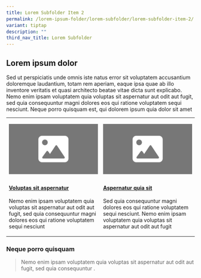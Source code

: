 ```yaml
---
title: Lorem Subfolder Item 2
permalink: /lorem-ipsum-folder/lorem-subfolder/lorem-subfolder-item-2/
variant: tiptap
description: ""
third_nav_title: Lorem Subfolder
---
```

<h2>Lorem ipsum dolor</h2>
<p>Sed ut perspiciatis unde omnis iste natus error sit voluptatem accusantium
doloremque laudantium, totam rem aperiam, eaque ipsa quae ab illo inventore
veritatis et quasi architecto beatae vitae dicta sunt explicabo. Nemo enim
ipsam voluptatem quia voluptas sit aspernatur aut odit aut fugit, sed quia
consequuntur magni dolores eos qui ratione voluptatem sequi nesciunt. Neque
porro quisquam est, qui dolorem ipsum quia dolor sit amet</p>
<table>
<tbody>
<tr>
<td rowspan="1" colspan="1">
<p></p>
<div class="isomer-image-wrapper">
<img style="width: 100%" height="auto" width="100%" alt="" src="/images/16_9.png">
</div>
</td>
<td rowspan="1" colspan="1">
<p></p>
<div class="isomer-image-wrapper">
<img style="width: 100%" height="auto" width="100%" alt="" src="/images/16_9.png">
</div>
</td>
</tr>
<tr>
<td rowspan="1" colspan="1">
<h4><a href="/" rel="noopener noreferrer nofollow" target="_blank">Voluptas sit aspernatur</a></h4>
<p>Nemo enim ipsam voluptatem quia voluptas sit aspernatur aut odit aut fugit,
sed quia consequuntur magni dolores eos qui ratione voluptatem sequi nesciunt</p>
</td>
<td rowspan="1" colspan="1">
<h4><a href="/" rel="noopener noreferrer nofollow" target="_blank">Aspernatur quia sit </a></h4>
<p>Sed quia consequuntur magni dolores eos qui ratione voluptatem sequi nesciunt.
Nemo enim ipsam voluptatem quia voluptas sit aspernatur aut odit aut fugit</p>
</td>
</tr>
</tbody>
</table>
<h3>Neque porro quisquam</h3>
<blockquote>
<p>Nemo enim ipsam voluptatem quia voluptas sit aspernatur aut odit aut fugit,
sed quia consequuntur .</p>
</blockquote>
<h3></h3>
<p></p>
